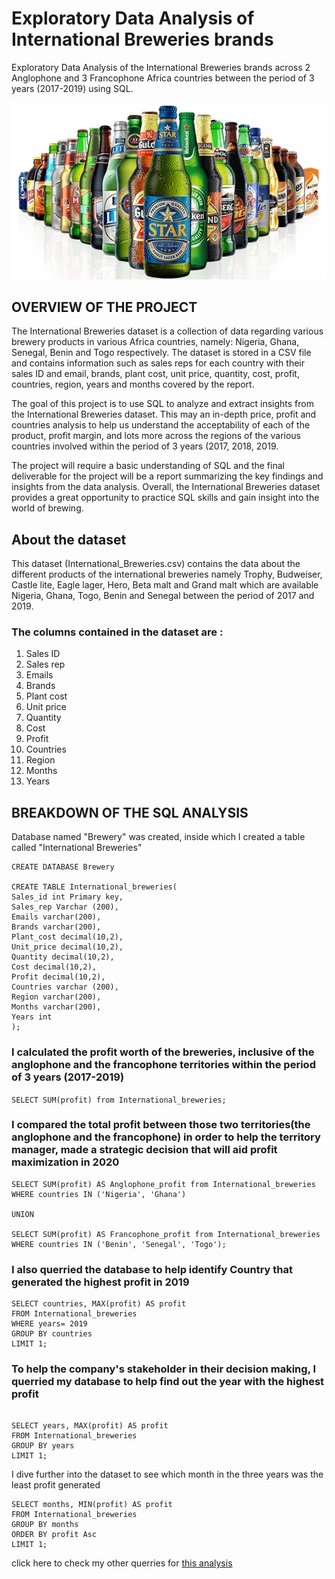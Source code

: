 # Exploratory Data Analysis of International Breweries brands

Exploratory Data Analysis of the International Breweries brands  across 2 Anglophone and 3 Francophone Africa countries between the period of 3 years (2017-2019) using SQL.

![image](https://github.com/Saintpius/Detailed-analysis-of-International-Breweries-datasets/blob/main/Nigerian-Breweries.png)


## OVERVIEW OF THE PROJECT
The International Breweries dataset is a collection of data regarding various brewery products in various Africa countries, namely: Nigeria, Ghana, Senegal, Benin and Togo respectively. The dataset is stored in a CSV file and contains information such as sales reps for each country with their sales ID and email, brands, plant cost, unit price, quantity, cost, profit, countries, region, years and months covered by the report.

The goal of this project is to use SQL to analyze and extract insights from the International Breweries dataset. This may an in-depth price, profit and countries analysis to help us understand the acceptability of each of the product, profit margin, and lots more across the regions of the various countries involved within the period of 3 years (2017, 2018, 2019.

The project will require a basic understanding of SQL and the final deliverable for the project will be a report summarizing the key findings and insights from the data analysis.
Overall, the International Breweries dataset provides a great opportunity to practice SQL skills and gain insight into the world of brewing.

## About the dataset

This dataset (International_Breweries.csv) contains the data about the different products of the international breweries namely Trophy, Budweiser, Castle lite, Eagle lager, Hero, Beta malt and Grand malt  which are  available Nigeria, Ghana, Togo, Benin and Senegal between the period of 2017 and 2019.

### The columns contained in the dataset are :
1.	Sales ID
2.	Sales rep
3.	Emails
5.	Brands
6.	Plant cost
7.	Unit price
8.	Quantity
9.	Cost
10.	Profit
11.	Countries
12.	Region
13.	Months
14.	Years

## BREAKDOWN OF THE SQL ANALYSIS

Database named "Brewery" was created, inside which I created a table called "International Breweries"

```
CREATE DATABASE Brewery

CREATE TABLE International_breweries(
Sales_id int Primary key,
Sales_rep Varchar (200),
Emails varchar(200),
Brands varchar(200),
Plant_cost decimal(10,2),
Unit_price decimal(10,2),
Quantity decimal(10,2),
Cost decimal(10,2),
Profit decimal(10,2),
Countries varchar (200),
Region varchar(200),
Months varchar(200),
Years int
);
```
### I calculated the profit worth of the breweries, inclusive of the anglophone and the francophone territories within the period of 3 years (2017-2019)

```SELECT SUM(profit) from International_breweries;```

### I compared the total profit between those two territories(the anglophone and the francophone) in order to help the territory manager, made a strategic decision that will aid profit maximization in 2020

```
SELECT SUM(profit) AS Anglophone_profit from International_breweries
WHERE countries IN ('Nigeria', 'Ghana')

UNION

SELECT SUM(profit) AS Francophone_profit from International_breweries
WHERE countries IN ('Benin', 'Senegal', 'Togo');
```


### I also querried the database to help identify Country that generated the highest profit in 2019


```
SELECT countries, MAX(profit) AS profit
FROM International_breweries
WHERE years= 2019
GROUP BY countries
LIMIT 1;
```

### To help the company's stakeholder in their decision making, I querried my database to help  find  out the year with the highest profit
 
```

SELECT years, MAX(profit) AS profit
FROM International_breweries
GROUP BY years
LIMIT 1;

```

I dive further into the dataset to see which month in the three years was the least profit generated

```
SELECT months, MIN(profit) AS profit
FROM International_breweries
GROUP BY months
ORDER BY profit Asc
LIMIT 1;
```

click here to check my other querries for [this analysis](https://github.com/Saintpius/Detailed-analysis-of-International-Breweries-datasets/blob/main/International_breweries%20result.sql)

